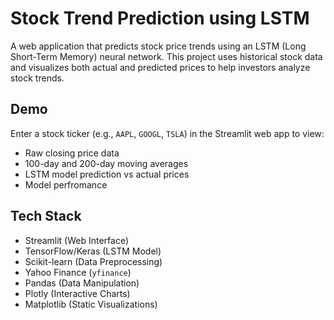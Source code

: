 # Stock Trend Prediction using LSTM
A web application that predicts stock price trends using an LSTM (Long Short-Term Memory) neural network. This project uses historical stock data and visualizes both actual and predicted prices to help investors analyze stock trends.

## Demo

Enter a stock ticker (e.g., `AAPL`, `GOOGL`, `TSLA`) in the Streamlit web app to view:

- Raw closing price data
- 100-day and 200-day moving averages
- LSTM model prediction vs actual prices
- Model perfromance

## Tech Stack

- Streamlit (Web Interface)
- TensorFlow/Keras (LSTM Model)
- Scikit-learn (Data Preprocessing)
- Yahoo Finance (`yfinance`)
- Pandas (Data Manipulation)
- Plotly (Interactive Charts)
- Matplotlib (Static Visualizations)


